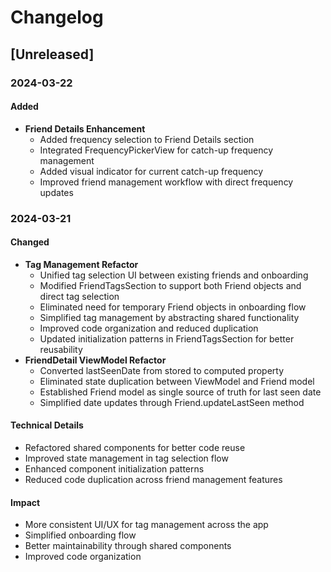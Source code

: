 # Changelog

## [Unreleased]

### 2024-03-22
#### Added
- **Friend Details Enhancement**
  - Added frequency selection to Friend Details section
  - Integrated FrequencyPickerView for catch-up frequency management
  - Added visual indicator for current catch-up frequency
  - Improved friend management workflow with direct frequency updates

### 2024-03-21
#### Changed
- **Tag Management Refactor**
  - Unified tag selection UI between existing friends and onboarding
  - Modified FriendTagsSection to support both Friend objects and direct tag selection
  - Eliminated need for temporary Friend objects in onboarding flow
  - Simplified tag management by abstracting shared functionality
  - Improved code organization and reduced duplication
  - Updated initialization patterns in FriendTagsSection for better reusability
- **FriendDetail ViewModel Refactor**
  - Converted lastSeenDate from stored to computed property
  - Eliminated state duplication between ViewModel and Friend model
  - Established Friend model as single source of truth for last seen date
  - Simplified date updates through Friend.updateLastSeen method

#### Technical Details
- Refactored shared components for better code reuse
- Improved state management in tag selection flow
- Enhanced component initialization patterns
- Reduced code duplication across friend management features

#### Impact
- More consistent UI/UX for tag management across the app
- Simplified onboarding flow
- Better maintainability through shared components
- Improved code organization 